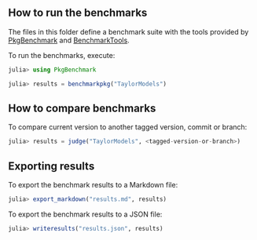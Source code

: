 ## How to run the benchmarks

The files in this folder define a benchmark suite with the tools provided by [PkgBenchmark](https://github.com/JuliaCI/PkgBenchmark.jl) and [BenchmarkTools](https://github.com/JuliaCI/BenchmarkTools.jl).

To run the benchmarks, execute:

```julia
julia> using PkgBenchmark

julia> results = benchmarkpkg("TaylorModels")
```

## How to compare benchmarks

To compare current version to another tagged version, commit or branch:

```julia
julia> results = judge("TaylorModels", <tagged-version-or-branch>)
```

## Exporting results

To export the benchmark results to a Markdown file:

```julia
julia> export_markdown("results.md", results)
```

To export the benchmark results to a JSON file:

```julia
julia> writeresults("results.json", results)
```
